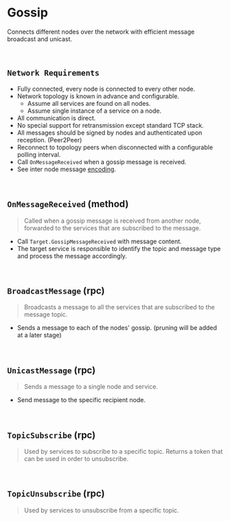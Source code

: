 # Gossip

Connects different nodes over the network with efficient message broadcast and unicast.

&nbsp;
## `Network Requirements`

* Fully connected, every node is connected to every other node.
* Network topology is known in advance and configurable.
  * Assume all services are found on all nodes.
  * Assume single instance of a service on a node.
* All communication is direct.
* No special support for retransmission except standard TCP stack.
* All messages should be signed by nodes and authenticated upon reception. (Peer2Peer)
* Reconnect to topology peers when disconnected with a configurable polling interval.
* Call `OnMessageReceived` when a gossip message is received.
* See inter node message [encoding](../../interfaces/protocol/gossip/json-over-websocket.md).

&nbsp;
## `OnMessageReceived` (method)
> Called when a gossip message is received from another node, forwarded to the services that are subscribed to the message.
* Call `Target.GossipMessageReceived` with message content.
* The target service is responsible to identify the topic and message type and process the message accordingly.

&nbsp;
## `BroadcastMessage` (rpc)
> Broadcasts a message to all the services that are subscribed to the message topic.
* Sends a message to each of the nodes' gossip. (pruning will be added at a later stage)

&nbsp;
## `UnicastMessage` (rpc)
> Sends a message to a single node and service.
* Send message to the specific recipient node.

&nbsp;
## `TopicSubscribe` (rpc)
> Used by services to subscribe to a specific topic. 
Returns a token that can be used in order to unsubscribe.

&nbsp;
## `TopicUnsubscribe` (rpc)
> Used by services to unsubscribe from a specific topic. 

